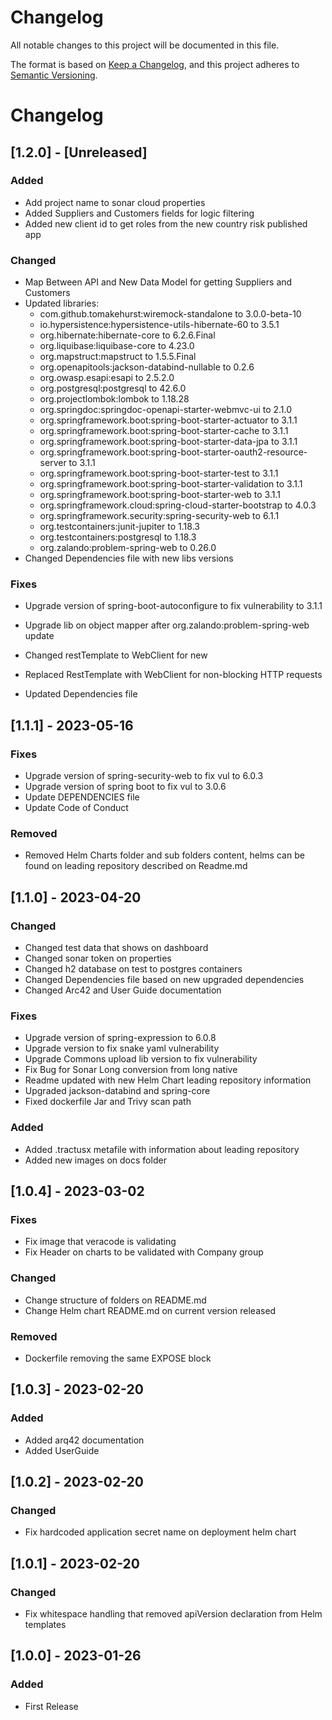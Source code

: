 # Changelog

All notable changes to this project will be documented in this file.

The format is based on [Keep a Changelog](https://keepachangelog.com/en/1.0.0/),
and this project adheres to [Semantic Versioning](https://semver.org/spec/v2.0.0.html).


# Changelog

## [1.2.0] - [Unreleased]

### Added
- Add project name to sonar cloud properties
- Added Suppliers and Customers fields for logic filtering
- Added new client id to get roles from the new country risk published app

### Changed
- Map Between API and New Data Model for getting Suppliers and Customers
- Updated libraries:
    - com.github.tomakehurst:wiremock-standalone to 3.0.0-beta-10
    - io.hypersistence:hypersistence-utils-hibernate-60 to 3.5.1
    - org.hibernate:hibernate-core to 6.2.6.Final
    - org.liquibase:liquibase-core to 4.23.0
    - org.mapstruct:mapstruct to 1.5.5.Final
    - org.openapitools:jackson-databind-nullable to 0.2.6
    - org.owasp.esapi:esapi to 2.5.2.0
    - org.postgresql:postgresql to 42.6.0
    - org.projectlombok:lombok to 1.18.28
    - org.springdoc:springdoc-openapi-starter-webmvc-ui to 2.1.0
    - org.springframework.boot:spring-boot-starter-actuator to 3.1.1
    - org.springframework.boot:spring-boot-starter-cache to 3.1.1
    - org.springframework.boot:spring-boot-starter-data-jpa to 3.1.1
    - org.springframework.boot:spring-boot-starter-oauth2-resource-server to 3.1.1
    - org.springframework.boot:spring-boot-starter-test to 3.1.1
    - org.springframework.boot:spring-boot-starter-validation to 3.1.1
    - org.springframework.boot:spring-boot-starter-web to 3.1.1
    - org.springframework.cloud:spring-cloud-starter-bootstrap to 4.0.3
    - org.springframework.security:spring-security-web to 6.1.1
    - org.testcontainers:junit-jupiter to 1.18.3
    - org.testcontainers:postgresql to 1.18.3
    - org.zalando:problem-spring-web to 0.26.0
- Changed Dependencies file with new libs versions

### Fixes
- Upgrade version of spring-boot-autoconfigure to fix vulnerability to 3.1.1
- Upgrade lib on object mapper after org.zalando:problem-spring-web update

- Changed restTemplate to WebClient for new 
- Replaced RestTemplate with WebClient for non-blocking HTTP requests
- Updated Dependencies file

## [1.1.1] -  2023-05-16

### Fixes

- Upgrade version of spring-security-web to fix vul to 6.0.3
- Upgrade version of spring boot to fix vul to 3.0.6
- Update DEPENDENCIES file
- Update Code of Conduct

### Removed

- Removed Helm Charts folder and sub folders content, helms can be found on leading repository described on Readme.md 


## [1.1.0] -  2023-04-20

### Changed

- Changed test data that shows on dashboard
- Changed sonar token on properties
- Changed h2 database on test to postgres containers
- Changed Dependencies file based on new upgraded dependencies
- Changed Arc42 and User Guide documentation

### Fixes

- Upgrade version of spring-expression to 6.0.8
- Upgrade version to fix snake yaml vulnerability 
- Upgrade Commons upload lib version to fix vulnerability
- Fix Bug for Sonar Long conversion from long native
- Readme updated with new Helm Chart leading repository information
- Upgraded jackson-databind and spring-core
- Fixed dockerfile Jar and Trivy scan path

### Added

- Added .tractusx metafile with information about leading repository
- Added new images on docs folder

## [1.0.4] -  2023-03-02

### Fixes

- Fix image that veracode is validating
- Fix Header on charts to be validated with Company group

### Changed 
- Change structure of folders on README.md
- Change Helm chart README.md on current version released

### Removed 
- Dockerfile removing the same EXPOSE block

## [1.0.3] -  2023-02-20

### Added

- Added arq42 documentation
- Added UserGuide


## [1.0.2] -  2023-02-20

### Changed

- Fix hardcoded application secret name on deployment helm chart

## [1.0.1] -  2023-02-20

### Changed

- Fix whitespace handling that removed apiVersion declaration from Helm templates

## [1.0.0] - 2023-01-26

### Added

- First Release 

